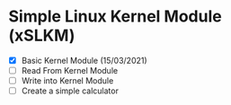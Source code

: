 # Simple Linux Kernel Module (xSLKM)

- [x] Basic Kernel Module (15/03/2021)
- [ ] Read From Kernel Module
- [ ] Write into Kernel Module
- [ ] Create a simple calculator
